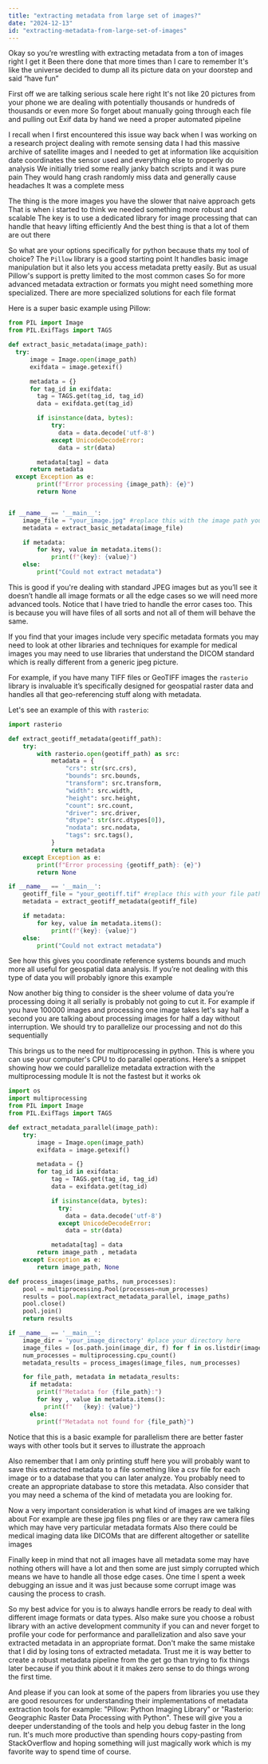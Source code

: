 ```yaml
---
title: "extracting metadata from large set of images?"
date: "2024-12-13"
id: "extracting-metadata-from-large-set-of-images"
---
```


Okay so you’re wrestling with extracting metadata from a ton of images right I get it Been there done that more times than I care to remember It's like the universe decided to dump all its picture data on your doorstep and said “have fun”

First off we are talking serious scale here right It's not like 20 pictures from your phone we are dealing with potentially thousands or hundreds of thousands or even more So forget about manually going through each file and pulling out Exif data by hand we need a proper automated pipeline

I recall when I first encountered this issue way back when I was working on a research project dealing with remote sensing data I had this massive archive of satellite images and I needed to get at information like acquisition date coordinates the sensor used and everything else to properly do analysis We initially tried some really janky batch scripts and it was pure pain They would hang crash randomly miss data and generally cause headaches It was a complete mess

The thing is the more images you have the slower that naive approach gets That is when i started to think we needed something more robust and scalable The key is to use a dedicated library for image processing that can handle that heavy lifting efficiently And the best thing is that a lot of them are out there

So what are your options specifically for python because thats my tool of choice? The `Pillow` library is a good starting point It handles basic image manipulation but it also lets you access metadata pretty easily. But as usual Pillow's support is pretty limited to the most common cases So for more advanced metadata extraction or formats you might need something more specialized. There are more specialized solutions for each file format

Here is a super basic example using Pillow:

```python
from PIL import Image
from PIL.ExifTags import TAGS

def extract_basic_metadata(image_path):
  try:
      image = Image.open(image_path)
      exifdata = image.getexif()

      metadata = {}
      for tag_id in exifdata:
        tag = TAGS.get(tag_id, tag_id)
        data = exifdata.get(tag_id)

        if isinstance(data, bytes):
            try:
              data = data.decode('utf-8')
            except UnicodeDecodeError:
              data = str(data)

        metadata[tag] = data
      return metadata
  except Exception as e:
        print(f"Error processing {image_path}: {e}")
        return None


if __name__ == '__main__':
    image_file = "your_image.jpg" #replace this with the image path you have
    metadata = extract_basic_metadata(image_file)

    if metadata:
        for key, value in metadata.items():
            print(f"{key}: {value}")
    else:
        print("Could not extract metadata")
```

This is good if you're dealing with standard JPEG images but as you’ll see it doesn’t handle all image formats or all the edge cases so we will need more advanced tools. Notice that I have tried to handle the error cases too. This is because you will have files of all sorts and not all of them will behave the same.

If you find that your images include very specific metadata formats you may need to look at other libraries and techniques for example for medical images you may need to use libraries that understand the DICOM standard which is really different from a generic jpeg picture.

For example, if you have many TIFF files or GeoTIFF images the `rasterio` library is invaluable it’s specifically designed for geospatial raster data and handles all that geo-referencing stuff along with metadata.

Let's see an example of this with `rasterio`:

```python
import rasterio

def extract_geotiff_metadata(geotiff_path):
    try:
        with rasterio.open(geotiff_path) as src:
            metadata = {
                "crs": str(src.crs),
                "bounds": src.bounds,
                "transform": src.transform,
                "width": src.width,
                "height": src.height,
                "count": src.count,
                "driver": src.driver,
                "dtype": str(src.dtypes[0]),
                "nodata": src.nodata,
                "tags": src.tags(),
            }
            return metadata
    except Exception as e:
        print(f"Error processing {geotiff_path}: {e}")
        return None

if __name__ == '__main__':
    geotiff_file = "your_geotiff.tif" #replace this with your file path
    metadata = extract_geotiff_metadata(geotiff_file)

    if metadata:
        for key, value in metadata.items():
            print(f"{key}: {value}")
    else:
        print("Could not extract metadata")

```
See how this gives you coordinate reference systems bounds and much more all useful for geospatial data analysis. If you’re not dealing with this type of data you will probably ignore this example

Now another big thing to consider is the sheer volume of data you’re processing doing it all serially is probably not going to cut it. For example if you have 100000 images and processing one image takes let's say half a second you are talking about processing images for half a day without interruption. We should try to parallelize our processing and not do this sequentially

This brings us to the need for multiprocessing in python. This is where you can use your computer's CPU to do parallel operations. Here’s a snippet showing how we could parallelize metadata extraction with the multiprocessing module It is not the fastest but it works ok

```python
import os
import multiprocessing
from PIL import Image
from PIL.ExifTags import TAGS

def extract_metadata_parallel(image_path):
    try:
        image = Image.open(image_path)
        exifdata = image.getexif()

        metadata = {}
        for tag_id in exifdata:
            tag = TAGS.get(tag_id, tag_id)
            data = exifdata.get(tag_id)

            if isinstance(data, bytes):
              try:
                data = data.decode('utf-8')
              except UnicodeDecodeError:
                data = str(data)

            metadata[tag] = data
        return image_path , metadata
    except Exception as e:
        return image_path, None

def process_images(image_paths, num_processes):
    pool = multiprocessing.Pool(processes=num_processes)
    results = pool.map(extract_metadata_parallel, image_paths)
    pool.close()
    pool.join()
    return results

if __name__ == '__main__':
    image_dir = 'your_image_directory' #place your directory here
    image_files = [os.path.join(image_dir, f) for f in os.listdir(image_dir) if os.path.isfile(os.path.join(image_dir,f)) and f.lower().endswith(('.jpg','.jpeg','.png'))] #we are filtering the file list for images
    num_processes = multiprocessing.cpu_count()
    metadata_results = process_images(image_files, num_processes)

    for file_path, metadata in metadata_results:
      if metadata:
        print(f"Metadata for {file_path}:")
        for key , value in metadata.items():
          print(f"   {key}: {value}")
      else:
        print(f"Metadata not found for {file_path}")
```
Notice that this is a basic example for parallelism there are better faster ways with other tools but it serves to illustrate the approach

Also remember that I am only printing stuff here you will probably want to save this extracted metadata to a file something like a csv file for each image or to a database that you can later analyze. You probably need to create an appropriate database to store this metadata. Also consider that you may need a schema of the kind of metadata you are looking for.

Now a very important consideration is what kind of images are we talking about For example are these jpg files png files or are they raw camera files which may have very particular metadata formats Also there could be medical imaging data like DICOMs that are different altogether or satellite images

Finally keep in mind that not all images have all metadata some may have nothing others will have a lot and then some are just simply corrupted which means we have to handle all those edge cases. One time I spent a week debugging an issue and it was just because some corrupt image was causing the process to crash.

So my best advice for you is to always handle errors be ready to deal with different image formats or data types. Also make sure you choose a robust library with an active development community if you can and never forget to profile your code for performance and parallelization and also save your extracted metadata in an appropriate format. Don't make the same mistake that I did by losing tons of extracted metadata. Trust me it is way better to create a robust metadata pipeline from the get go than trying to fix things later because if you think about it it makes zero sense to do things wrong the first time.

And please if you can look at some of the papers from libraries you use they are good resources for understanding their implementations of metadata extraction tools for example: "Pillow: Python Imaging Library" or "Rasterio: Geographic Raster Data Processing with Python". These will give you a deeper understanding of the tools and help you debug faster in the long run. It's much more productive than spending hours copy-pasting from StackOverflow and hoping something will just magically work which is my favorite way to spend time of course.
